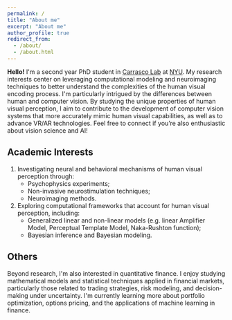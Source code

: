 ```yaml
---
permalink: /
title: "About me"
excerpt: "About me"
author_profile: true
redirect_from: 
  - /about/
  - /about.html
---
```


**Hello!** I'm a second year PhD student in [Carrasco Lab](https://wp.nyu.edu/carrascolab/) at [NYU](https://gsas.nyu.edu/). My research interests center on leveraging computational modeling and neuroimaging techniques to better understand the complexities of the human visual encoding process. I'm particularly intrigued by the differences between human and computer vision. By studying the unique properties of human visual perception, I aim to contribute to the development of computer vision systems that more accurately mimic human visual capabilities, as well as to advance VR/AR technologies. Feel free to connect if you’re also enthusiastic about vision science and AI!

Academic Interests
------
1. Investigating neural and behavioral mechanisms of human visual perception through:
   * Psychophysics experiments;
   * Non-invasive neurostimulation techniques;
   * Neuroimaging methods. 
3. Exploring computational frameworks that account for human visual perception, including:
   * Generalized linear and non-linear models (e.g. linear Amplifier Model, Perceptual Template Model, Naka-Rushton function);
   * Bayesian inference and Bayesian modeling.

Others
------
Beyond research, I'm also interested in quantitative finance. I enjoy studying mathematical models and statistical techniques applied in financial markets, particularly those related to trading strategies, risk modeling, and decision-making under uncertainty. I'm currently learning more about portfolio optimization, options pricing, and the applications of machine learning in finance.

